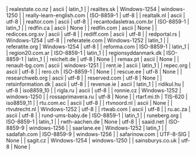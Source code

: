 | realestate.co.nz | ascii | latin_1 |
| realites.sk | Windows-1254 | windows-1250 |
| really-learn-english.com | ISO-8859-1 | utf-8 |
| realtalk.nl | ascii | utf-8 |
| realtor.com | ascii | utf-8 |
| recantodasletras.com.br | ISO-8859-1 | latin_1 |
| redfin.ca | ascii | None |
| redfin.com | ascii | None |
| redicces.org.sv | ascii | utf-8 |
| rediff.com | ascii | utf-8 |
| redportal.rs | Windows-1254 | utf-8 |
| referatele.com | Windows-1252 | latin_1 |
| referatite.org | Windows-1254 | utf-8 |
| reforma.com | ISO-8859-1 | latin_1 |
| region20.com.ar | ISO-8859-1 | latin_1 |
| regionsyddanmark.dk | ISO-8859-1 | latin_1 |
| reichelt.de | utf-8 | None |
| remax.pt | ascii | None |
| renault-bg.com | ascii | windows-1251 |
| rent.ie | ascii | latin_1 |
| repec.org | ascii | utf-8 |
| rero.ch | ISO-8859-1 | None |
| rescue.ee | utf-8 | None |
| researchweb.org | ascii | utf-8 |
| reserved.com | utf-8 | None |
| retsinformation.dk | ascii | utf-8 |
| revenue.ie | ascii | latin_1 |
| ridikul.hu | utf-8 | iso8859_10 |
| rigla.ru | ascii | utf-8 |
| ronnie.cz | Windows-1252 | windows-1250 |
| rossaprimavera.ru | utf-8 | None |
| rtarf.mi.th | TIS-620 | iso8859_11 |
| rtu.com.ec | ascii | utf-8 |
| rtvnoord.nl | ascii | None |
| rtvutrecht.nl | Windows-1252 | utf-8 |
| rtwab.com | ascii | utf-8 |
| ru.ac.za | ascii | utf-8 |
| rund-ums-baby.de | ISO-8859-1 | latin_1 |
| runeberg.org | ISO-8859-1 | latin_1 |
| rwth-aachen.de | None | utf-8 |
| saaid.net | ISO-8859-9 | windows-1256 |
| saarlane.ee | Windows-1252 | latin_1 |
| sadafah.com | ISO-8859-9 | windows-1256 |
| safarinow.com | UTF-8-SIG | None |
| sagit.cz | Windows-1254 | windows-1250 |
| sainsburys.co.uk | utf-8 | None |
